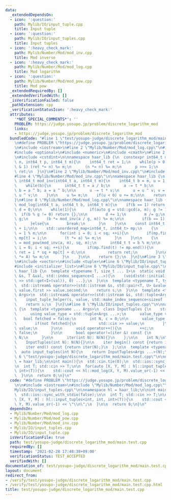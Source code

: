 ```yaml
---
data:
  _extendedDependsOn:
  - icon: ':question:'
    path: Mylib/IO/input_tuple.cpp
    title: Input tuple
  - icon: ':question:'
    path: Mylib/IO/input_tuples.cpp
    title: Input tuples
  - icon: ':heavy_check_mark:'
    path: Mylib/Number/Mod/mod_inv.cpp
    title: Mod inverse
  - icon: ':heavy_check_mark:'
    path: Mylib/Number/Mod/mod_log.cpp
    title: Mod logarithm
  - icon: ':question:'
    path: Mylib/Number/Mod/mod_pow.cpp
    title: Mod pow
  _extendedRequiredBy: []
  _extendedVerifiedWith: []
  _isVerificationFailed: false
  _pathExtension: cpp
  _verificationStatusIcon: ':heavy_check_mark:'
  attributes:
    '*NOT_SPECIAL_COMMENTS*': ''
    PROBLEM: https://judge.yosupo.jp/problem/discrete_logarithm_mod
    links:
    - https://judge.yosupo.jp/problem/discrete_logarithm_mod
  bundledCode: "#line 1 \"test/yosupo-judge/discrete_logarithm_mod/main.test.cpp\"\
    \n#define PROBLEM \"https://judge.yosupo.jp/problem/discrete_logarithm_mod\"\n\
    \n#include <iostream>\n#line 2 \"Mylib/Number/Mod/mod_log.cpp\"\n#include <unordered_map>\n\
    #include <optional>\n#include <numeric>\n#include <cmath>\n#line 2 \"Mylib/Number/Mod/mod_pow.cpp\"\
    \n#include <cstdint>\n\nnamespace haar_lib {\n  constexpr int64_t mod_pow(int64_t\
    \ n, int64_t p, int64_t m){\n    int64_t ret = 1;\n    while(p > 0){\n      if(p\
    \ & 1) (ret *= n) %= m;\n      (n *= n) %= m;\n      p >>= 1;\n    }\n    return\
    \ ret;\n  }\n}\n#line 2 \"Mylib/Number/Mod/mod_inv.cpp\"\n#include <utility>\n\
    #line 4 \"Mylib/Number/Mod/mod_inv.cpp\"\n\nnamespace haar_lib {\n  constexpr\
    \ int64_t mod_inv(int64_t a, int64_t m){\n    int64_t b = m, u = 1, v = 0;\n\n\
    \    while(b){\n      int64_t t = a / b;\n      a -= t * b;\n      a = a ^ b;\
    \ b = a ^ b; a = a ^ b;\n\n      u -= t * v;\n      u = u ^ v; v = u ^ v; u =\
    \ u ^ v;\n    }\n\n    u %= m;\n    if(u < 0) u += m;\n\n    return u;\n  }\n\
    }\n#line 8 \"Mylib/Number/Mod/mod_log.cpp\"\n\nnamespace haar_lib {\n  std::optional<int64_t>\
    \ mod_log(int64_t a, int64_t b, int64_t m){\n    if(b == 1) return 0;\n\n    int64_t\
    \ d = 0;\n\n    while(1){\n      if(auto g = std::gcd(a, m); g != 1){\n      \
    \  if(b % g != 0) return {};\n\n        d += 1;\n        m /= g;\n        b /=\
    \ g;\n        (b *= mod_inv(a / g, m)) %= m;\n\n        if(b == 1) return d;\n\
    \      }else{\n        break;\n      }\n    }\n\n    const int64_t sq = std::sqrt(m)\
    \ + 1;\n\n    std::unordered_map<int64_t, int64_t> mp;\n    {\n      int64_t t\
    \ = 1 % m;\n\n      for(int i = 0; i < sq; ++i){\n        if(mp.find(t) == mp.end())\
    \ mp[t] = i;\n        (t *= a) %= m;\n      }\n    }\n\n    {\n      int64_t A\
    \ = mod_pow(mod_inv(a, m), sq, m);\n      int64_t t = b % m;\n\n      for(int\
    \ i = 0; i < sq; ++i){\n        if(mp.find(t) != mp.end()){\n          int64_t\
    \ ret = i * sq + mp[t] + d;\n\n          return ret;\n        }\n\n        (t\
    \ *= A) %= m;\n      }\n    }\n\n    return {};\n  }\n}\n#line 3 \"Mylib/IO/input_tuples.cpp\"\
    \n#include <vector>\n#include <tuple>\n#line 6 \"Mylib/IO/input_tuples.cpp\"\n\
    #include <initializer_list>\n#line 6 \"Mylib/IO/input_tuple.cpp\"\n\nnamespace\
    \ haar_lib {\n  template <typename T, size_t ... I>\n  static void input_tuple_helper(std::istream\
    \ &s, T &val, std::index_sequence<I ...>){\n    (void)std::initializer_list<int>{(void(s\
    \ >> std::get<I>(val)), 0) ...};\n  }\n\n  template <typename T, typename U>\n\
    \  std::istream& operator>>(std::istream &s, std::pair<T, U> &value){\n    s >>\
    \ value.first >> value.second;\n    return s;\n  }\n\n  template <typename ...\
    \ Args>\n  std::istream& operator>>(std::istream &s, std::tuple<Args ...> &value){\n\
    \    input_tuple_helper(s, value, std::make_index_sequence<sizeof ... (Args)>());\n\
    \    return s;\n  }\n}\n#line 8 \"Mylib/IO/input_tuples.cpp\"\n\nnamespace haar_lib\
    \ {\n  template <typename ... Args>\n  class InputTuples {\n    struct iter {\n\
    \      using value_type = std::tuple<Args ...>;\n      value_type value;\n   \
    \   bool fetched = false;\n      int N, c = 0;\n\n      value_type operator*(){\n\
    \        if(not fetched){\n          std::cin >> value;\n        }\n        return\
    \ value;\n      }\n\n      void operator++(){\n        ++c;\n        fetched =\
    \ false;\n      }\n\n      bool operator!=(iter &) const {\n        return c <\
    \ N;\n      }\n\n      iter(int N): N(N){}\n    };\n\n    int N;\n\n  public:\n\
    \    InputTuples(int N): N(N){}\n\n    iter begin() const {return iter(N);}\n\
    \    iter end() const {return iter(N);}\n  };\n\n  template <typename ... Args>\n\
    \  auto input_tuples(int N){\n    return InputTuples<Args ...>(N);\n  }\n}\n#line\
    \ 6 \"test/yosupo-judge/discrete_logarithm_mod/main.test.cpp\"\n\nnamespace hl\
    \ = haar_lib;\n\nint main(){\n  std::cin.tie(0);\n  std::ios::sync_with_stdio(false);\n\
    \n  int T; std::cin >> T;\n\n  for(auto [X, Y, M] : hl::input_tuples<int, int,\
    \ int>(T)){\n    std::cout << hl::mod_log(X, Y, M).value_or(-1) << \"\\n\";\n\
    \  }\n\n  return 0;\n}\n"
  code: "#define PROBLEM \"https://judge.yosupo.jp/problem/discrete_logarithm_mod\"\
    \n\n#include <iostream>\n#include \"Mylib/Number/Mod/mod_log.cpp\"\n#include \"\
    Mylib/IO/input_tuples.cpp\"\n\nnamespace hl = haar_lib;\n\nint main(){\n  std::cin.tie(0);\n\
    \  std::ios::sync_with_stdio(false);\n\n  int T; std::cin >> T;\n\n  for(auto\
    \ [X, Y, M] : hl::input_tuples<int, int, int>(T)){\n    std::cout << hl::mod_log(X,\
    \ Y, M).value_or(-1) << \"\\n\";\n  }\n\n  return 0;\n}\n"
  dependsOn:
  - Mylib/Number/Mod/mod_log.cpp
  - Mylib/Number/Mod/mod_pow.cpp
  - Mylib/Number/Mod/mod_inv.cpp
  - Mylib/IO/input_tuples.cpp
  - Mylib/IO/input_tuple.cpp
  isVerificationFile: true
  path: test/yosupo-judge/discrete_logarithm_mod/main.test.cpp
  requiredBy: []
  timestamp: '2021-02-28 17:48:38+09:00'
  verificationStatus: TEST_ACCEPTED
  verifiedWith: []
documentation_of: test/yosupo-judge/discrete_logarithm_mod/main.test.cpp
layout: document
redirect_from:
- /verify/test/yosupo-judge/discrete_logarithm_mod/main.test.cpp
- /verify/test/yosupo-judge/discrete_logarithm_mod/main.test.cpp.html
title: test/yosupo-judge/discrete_logarithm_mod/main.test.cpp
---
```

